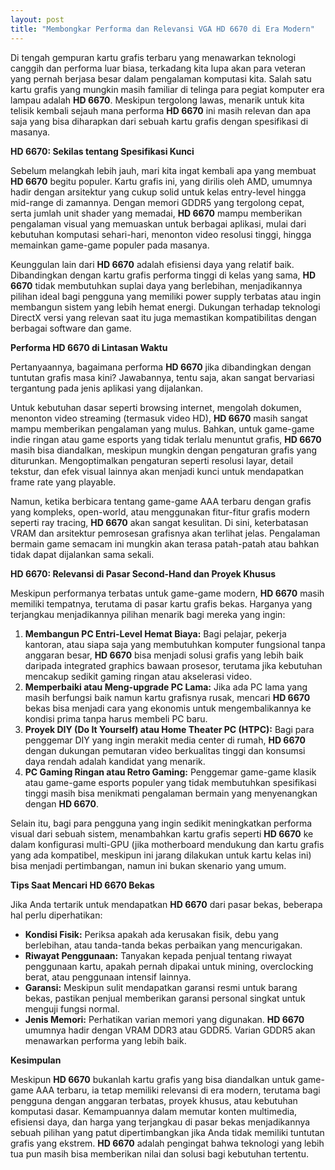```yaml
---
layout: post
title: "Membongkar Performa dan Relevansi VGA HD 6670 di Era Modern"
---
```


Di tengah gempuran kartu grafis terbaru yang menawarkan teknologi canggih dan performa luar biasa, terkadang kita lupa akan para veteran yang pernah berjasa besar dalam pengalaman komputasi kita. Salah satu kartu grafis yang mungkin masih familiar di telinga para pegiat komputer era lampau adalah **HD 6670**. Meskipun tergolong lawas, menarik untuk kita telisik kembali sejauh mana performa **HD 6670** ini masih relevan dan apa saja yang bisa diharapkan dari sebuah kartu grafis dengan spesifikasi di masanya.

**HD 6670: Sekilas tentang Spesifikasi Kunci**

Sebelum melangkah lebih jauh, mari kita ingat kembali apa yang membuat **HD 6670** begitu populer. Kartu grafis ini, yang dirilis oleh AMD, umumnya hadir dengan arsitektur yang cukup solid untuk kelas entry-level hingga mid-range di zamannya. Dengan memori GDDR5 yang tergolong cepat, serta jumlah unit shader yang memadai, **HD 6670** mampu memberikan pengalaman visual yang memuaskan untuk berbagai aplikasi, mulai dari kebutuhan komputasi sehari-hari, menonton video resolusi tinggi, hingga memainkan game-game populer pada masanya.

Keunggulan lain dari **HD 6670** adalah efisiensi daya yang relatif baik. Dibandingkan dengan kartu grafis performa tinggi di kelas yang sama, **HD 6670** tidak membutuhkan suplai daya yang berlebihan, menjadikannya pilihan ideal bagi pengguna yang memiliki power supply terbatas atau ingin membangun sistem yang lebih hemat energi. Dukungan terhadap teknologi DirectX versi yang relevan saat itu juga memastikan kompatibilitas dengan berbagai software dan game.

**Performa HD 6670 di Lintasan Waktu**

Pertanyaannya, bagaimana performa **HD 6670** jika dibandingkan dengan tuntutan grafis masa kini? Jawabannya, tentu saja, akan sangat bervariasi tergantung pada jenis aplikasi yang dijalankan.

Untuk kebutuhan dasar seperti browsing internet, mengolah dokumen, menonton video streaming (termasuk video HD), **HD 6670** masih sangat mampu memberikan pengalaman yang mulus. Bahkan, untuk game-game indie ringan atau game esports yang tidak terlalu menuntut grafis, **HD 6670** masih bisa diandalkan, meskipun mungkin dengan pengaturan grafis yang diturunkan. Mengoptimalkan pengaturan seperti resolusi layar, detail tekstur, dan efek visual lainnya akan menjadi kunci untuk mendapatkan frame rate yang playable.

Namun, ketika berbicara tentang game-game AAA terbaru dengan grafis yang kompleks, open-world, atau menggunakan fitur-fitur grafis modern seperti ray tracing, **HD 6670** akan sangat kesulitan. Di sini, keterbatasan VRAM dan arsitektur pemrosesan grafisnya akan terlihat jelas. Pengalaman bermain game semacam ini mungkin akan terasa patah-patah atau bahkan tidak dapat dijalankan sama sekali.

**HD 6670: Relevansi di Pasar Second-Hand dan Proyek Khusus**

Meskipun performanya terbatas untuk game-game modern, **HD 6670** masih memiliki tempatnya, terutama di pasar kartu grafis bekas. Harganya yang terjangkau menjadikannya pilihan menarik bagi mereka yang ingin:

1.  **Membangun PC Entri-Level Hemat Biaya:** Bagi pelajar, pekerja kantoran, atau siapa saja yang membutuhkan komputer fungsional tanpa anggaran besar, **HD 6670** bisa menjadi solusi grafis yang lebih baik daripada integrated graphics bawaan prosesor, terutama jika kebutuhan mencakup sedikit gaming ringan atau akselerasi video.
2.  **Memperbaiki atau Meng-upgrade PC Lama:** Jika ada PC lama yang masih berfungsi baik namun kartu grafisnya rusak, mencari **HD 6670** bekas bisa menjadi cara yang ekonomis untuk mengembalikannya ke kondisi prima tanpa harus membeli PC baru.
3.  **Proyek DIY (Do It Yourself) atau Home Theater PC (HTPC):** Bagi para penggemar DIY yang ingin merakit media center di rumah, **HD 6670** dengan dukungan pemutaran video berkualitas tinggi dan konsumsi daya rendah adalah kandidat yang menarik.
4.  **PC Gaming Ringan atau Retro Gaming:** Penggemar game-game klasik atau game-game esports populer yang tidak membutuhkan spesifikasi tinggi masih bisa menikmati pengalaman bermain yang menyenangkan dengan **HD 6670**.

Selain itu, bagi para pengguna yang ingin sedikit meningkatkan performa visual dari sebuah sistem, menambahkan kartu grafis seperti **HD 6670** ke dalam konfigurasi multi-GPU (jika motherboard mendukung dan kartu grafis yang ada kompatibel, meskipun ini jarang dilakukan untuk kartu kelas ini) bisa menjadi pertimbangan, namun ini bukan skenario yang umum.

**Tips Saat Mencari HD 6670 Bekas**

Jika Anda tertarik untuk mendapatkan **HD 6670** dari pasar bekas, beberapa hal perlu diperhatikan:

*   **Kondisi Fisik:** Periksa apakah ada kerusakan fisik, debu yang berlebihan, atau tanda-tanda bekas perbaikan yang mencurigakan.
*   **Riwayat Penggunaan:** Tanyakan kepada penjual tentang riwayat penggunaan kartu, apakah pernah dipakai untuk mining, overclocking berat, atau penggunaan intensif lainnya.
*   **Garansi:** Meskipun sulit mendapatkan garansi resmi untuk barang bekas, pastikan penjual memberikan garansi personal singkat untuk menguji fungsi normal.
*   **Jenis Memori:** Perhatikan varian memori yang digunakan. **HD 6670** umumnya hadir dengan VRAM DDR3 atau GDDR5. Varian GDDR5 akan menawarkan performa yang lebih baik.

**Kesimpulan**

Meskipun **HD 6670** bukanlah kartu grafis yang bisa diandalkan untuk game-game AAA terbaru, ia tetap memiliki relevansi di era modern, terutama bagi pengguna dengan anggaran terbatas, proyek khusus, atau kebutuhan komputasi dasar. Kemampuannya dalam memutar konten multimedia, efisiensi daya, dan harga yang terjangkau di pasar bekas menjadikannya sebuah pilihan yang patut dipertimbangkan jika Anda tidak memiliki tuntutan grafis yang ekstrem. **HD 6670** adalah pengingat bahwa teknologi yang lebih tua pun masih bisa memberikan nilai dan solusi bagi kebutuhan tertentu.
